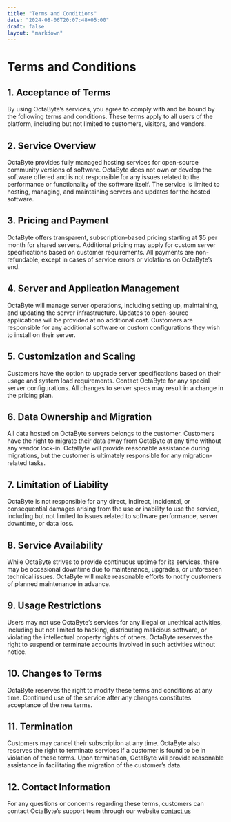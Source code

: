 ```yaml
---
title: "Terms and Conditions"
date: "2024-08-06T20:07:48+05:00"
draft: false
layout: "markdown"
---
```


# Terms and Conditions

## 1. Acceptance of Terms

By using OctaByte’s services, you agree to comply with and be bound by the following terms and conditions. These terms apply to all users of the platform, including but not limited to customers, visitors, and vendors.

## 2. Service Overview

OctaByte provides fully managed hosting services for open-source community versions of software. OctaByte does not own or develop the software offered and is not responsible for any issues related to the performance or functionality of the software itself. The service is limited to hosting, managing, and maintaining servers and updates for the hosted software.

## 3. Pricing and Payment

OctaByte offers transparent, subscription-based pricing starting at $5 per month for shared servers. Additional pricing may apply for custom server specifications based on customer requirements. All payments are non-refundable, except in cases of service errors or violations on OctaByte’s end.

## 4. Server and Application Management

OctaByte will manage server operations, including setting up, maintaining, and updating the server infrastructure. Updates to open-source applications will be provided at no additional cost. Customers are responsible for any additional software or custom configurations they wish to install on their server.

## 5. Customization and Scaling

Customers have the option to upgrade server specifications based on their usage and system load requirements. Contact OctaByte for any special server configurations. All changes to server specs may result in a change in the pricing plan.

## 6. Data Ownership and Migration

All data hosted on OctaByte servers belongs to the customer. Customers have the right to migrate their data away from OctaByte at any time without any vendor lock-in. OctaByte will provide reasonable assistance during migrations, but the customer is ultimately responsible for any migration-related tasks.

## 7. Limitation of Liability

OctaByte is not responsible for any direct, indirect, incidental, or consequential damages arising from the use or inability to use the service, including but not limited to issues related to software performance, server downtime, or data loss.

## 8. Service Availability

While OctaByte strives to provide continuous uptime for its services, there may be occasional downtime due to maintenance, upgrades, or unforeseen technical issues. OctaByte will make reasonable efforts to notify customers of planned maintenance in advance.

## 9. Usage Restrictions

Users may not use OctaByte’s services for any illegal or unethical activities, including but not limited to hacking, distributing malicious software, or violating the intellectual property rights of others. OctaByte reserves the right to suspend or terminate accounts involved in such activities without notice.

## 10. Changes to Terms

OctaByte reserves the right to modify these terms and conditions at any time. Continued use of the service after any changes constitutes acceptance of the new terms.

## 11. Termination

Customers may cancel their subscription at any time. OctaByte also reserves the right to terminate services if a customer is found to be in violation of these terms. Upon termination, OctaByte will provide reasonable assistance in facilitating the migration of the customer’s data.

## 12. Contact Information

For any questions or concerns regarding these terms, customers can contact OctaByte’s support team through our website [contact us](/contact-us)
